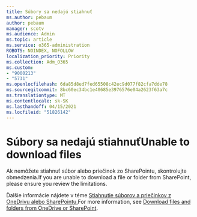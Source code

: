 ```yaml
---
title: Súbory sa nedajú stiahnuť
ms.author: pebaum
author: pebaum
manager: scotv
ms.audience: Admin
ms.topic: article
ms.service: o365-administration
ROBOTS: NOINDEX, NOFOLLOW
localization_priority: Priority
ms.collection: Adm_O365
ms.custom:
- "9000213"
- "5731"
ms.openlocfilehash: 6da85d8ed7fed65508c42ec9d077f82cfa7dde78
ms.sourcegitcommit: 8bc60ec34bc1e40685e3976576e04a2623f63a7c
ms.translationtype: MT
ms.contentlocale: sk-SK
ms.lasthandoff: 04/15/2021
ms.locfileid: "51826142"
---
```

# <a name="unable-to-download-files"></a><span data-ttu-id="dd5dc-102">Súbory sa nedajú stiahnuť</span><span class="sxs-lookup"><span data-stu-id="dd5dc-102">Unable to download files</span></span>

<span data-ttu-id="dd5dc-103">Ak nemôžete stiahnuť súbor alebo priečinok zo SharePointu, skontrolujte obmedzenia.</span><span class="sxs-lookup"><span data-stu-id="dd5dc-103">If you are unable to download a file or folder from SharePoint, please ensure you review the limitations.</span></span>

<span data-ttu-id="dd5dc-104">Ďalšie informácie nájdete v téme [Stiahnutie súborov a priečinkov z OneDrivu alebo SharePointu.](https://support.office.com/article/download-files-and-folders-from-onedrive-or-sharepoint-5c7397b7-19c7-4893-84fe-d02e8fa5df05)</span><span class="sxs-lookup"><span data-stu-id="dd5dc-104">For more information, see [Download files and folders from OneDrive or SharePoint](https://support.office.com/article/download-files-and-folders-from-onedrive-or-sharepoint-5c7397b7-19c7-4893-84fe-d02e8fa5df05).</span></span>
